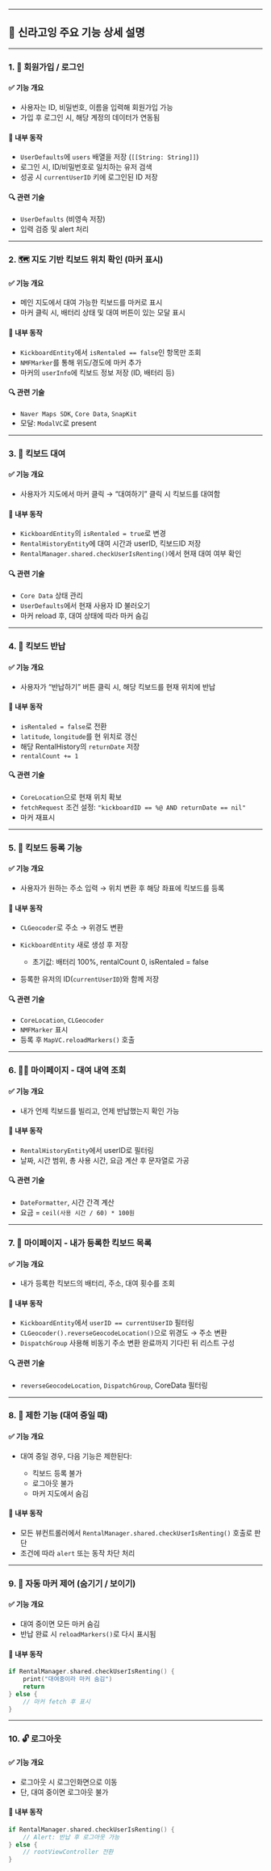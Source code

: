 
---


## 🧭 신라고잉 주요 기능 상세 설명


---

### 1. 🔐 **회원가입 / 로그인**

#### ✅ 기능 개요

* 사용자는 ID, 비밀번호, 이름을 입력해 회원가입 가능
* 가입 후 로그인 시, 해당 계정의 데이터가 연동됨

#### 🔧 내부 동작

* `UserDefaults`에 `users` 배열을 저장 (`[[String: String]]`)
* 로그인 시, ID/비밀번호로 일치하는 유저 검색
* 성공 시 `currentUserID` 키에 로그인된 ID 저장

#### 🔍 관련 기술

* `UserDefaults` (비영속 저장)
* 입력 검증 및 alert 처리

---

### 2. 🗺️ **지도 기반 킥보드 위치 확인 (마커 표시)**

#### ✅ 기능 개요

* 메인 지도에서 대여 가능한 킥보드를 마커로 표시
* 마커 클릭 시, 배터리 상태 및 대여 버튼이 있는 모달 표시

#### 🔧 내부 동작

* `KickboardEntity`에서 `isRentaled == false`인 항목만 조회
* `NMFMarker`를 통해 위도/경도에 마커 추가
* 마커의 `userInfo`에 킥보드 정보 저장 (ID, 배터리 등)

#### 🔍 관련 기술

* `Naver Maps SDK`, `Core Data`, `SnapKit`
* 모달: `ModalVC`로 present

---

### 3. 🚀 **킥보드 대여**

#### ✅ 기능 개요

* 사용자가 지도에서 마커 클릭 → “대여하기” 클릭 시 킥보드를 대여함

#### 🔧 내부 동작

* `KickboardEntity`의 `isRentaled = true`로 변경
* `RentalHistoryEntity`에 대여 시간과 userID, 킥보드ID 저장
* `RentalManager.shared.checkUserIsRenting()`에서 현재 대여 여부 확인

#### 🔍 관련 기술

* `Core Data` 상태 관리
* `UserDefaults`에서 현재 사용자 ID 불러오기
* 마커 reload 후, 대여 상태에 따라 마커 숨김

---

### 4. 🛑 **킥보드 반납**

#### ✅ 기능 개요

* 사용자가 “반납하기” 버튼 클릭 시, 해당 킥보드를 현재 위치에 반납

#### 🔧 내부 동작

* `isRentaled = false`로 전환
* `latitude`, `longitude`를 현 위치로 갱신
* 해당 RentalHistory의 `returnDate` 저장
* `rentalCount += 1`

#### 🔍 관련 기술

* `CoreLocation`으로 현재 위치 확보
* `fetchRequest` 조건 설정: `"kickboardID == %@ AND returnDate == nil"`
* 마커 재표시

---

### 5. 📍 **킥보드 등록 기능**

#### ✅ 기능 개요

* 사용자가 원하는 주소 입력 → 위치 변환 후 해당 좌표에 킥보드를 등록

#### 🔧 내부 동작

* `CLGeocoder`로 주소 → 위경도 변환
* `KickboardEntity` 새로 생성 후 저장

  * 초기값: 배터리 100%, rentalCount 0, isRentaled = false
* 등록한 유저의 ID(`currentUserID`)와 함께 저장

#### 🔍 관련 기술

* `CoreLocation`, `CLGeocoder`
* `NMFMarker` 표시
* 등록 후 `MapVC.reloadMarkers()` 호출

---

### 6. 🧑‍💼 **마이페이지 - 대여 내역 조회**

#### ✅ 기능 개요

* 내가 언제 킥보드를 빌리고, 언제 반납했는지 확인 가능

#### 🔧 내부 동작

* `RentalHistoryEntity`에서 userID로 필터링
* 날짜, 시간 범위, 총 사용 시간, 요금 계산 후 문자열로 가공

#### 🔍 관련 기술

* `DateFormatter`, 시간 간격 계산
* 요금 = `ceil(사용 시간 / 60) * 100원`

---

### 7. 🧾 **마이페이지 - 내가 등록한 킥보드 목록**

#### ✅ 기능 개요

* 내가 등록한 킥보드의 배터리, 주소, 대여 횟수를 조회

#### 🔧 내부 동작

* `KickboardEntity`에서 `userID == currentUserID` 필터링
* `CLGeocoder().reverseGeocodeLocation()`으로 위경도 → 주소 변환
* `DispatchGroup` 사용해 비동기 주소 변환 완료까지 기다린 뒤 리스트 구성

#### 🔍 관련 기술

* `reverseGeocodeLocation`, `DispatchGroup`, CoreData 필터링

---

### 8. 🚫 **제한 기능 (대여 중일 때)**

#### ✅ 기능 개요

* 대여 중일 경우, 다음 기능은 제한된다:

  * 킥보드 등록 불가
  * 로그아웃 불가
  * 마커 지도에서 숨김

#### 🔧 내부 동작

* 모든 뷰컨트롤러에서 `RentalManager.shared.checkUserIsRenting()` 호출로 판단
* 조건에 따라 `alert` 또는 동작 차단 처리

---

### 9. 📌 **자동 마커 제어 (숨기기 / 보이기)**

#### ✅ 기능 개요

* 대여 중이면 모든 마커 숨김
* 반납 완료 시 `reloadMarkers()`로 다시 표시됨

#### 🔧 내부 동작

```swift
if RentalManager.shared.checkUserIsRenting() {
    print("대여중이라 마커 숨김")
    return
} else {
    // 마커 fetch 후 표시
}
```

---

### 10. 🔓 **로그아웃**

#### ✅ 기능 개요

* 로그아웃 시 로그인화면으로 이동
* 단, 대여 중이면 로그아웃 불가

#### 🔧 내부 동작

```swift
if RentalManager.shared.checkUserIsRenting() {
    // Alert: 반납 후 로그아웃 가능
} else {
    // rootViewController 전환
}
```

